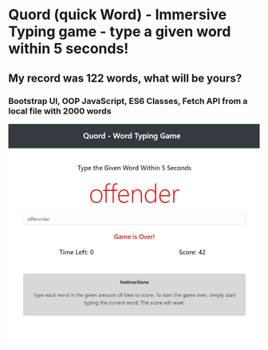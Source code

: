 # Quord (quick Word) - Immersive Typing game - type a given word within 5 seconds!

## My record was 122 words, what will be yours?

### Bootstrap UI, OOP JavaScript, ES6 Classes, Fetch API from a local file with 2000 words

![Quord](screenshot.JPG "Quord Typing Game")